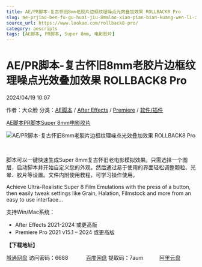 ```yaml
---
title: AE/PR脚本-复古怀旧8mm老胶片边框纹理噪点光效叠加效果 ROLLBACK8 Pro
slug: ae-prjiao-ben-fu-gu-huai-jiu-8mmlao-xiao-pian-bian-kuang-wen-li-zao-dian-guang-xiao-die-jia-xiao-guo-rollback8-pro
source_url: https://www.lookae.com/rollback8-pro/
category: aescripts
tags: [AE脚本, PR脚本, Super 8mm, 电影胶片]
---
```

# AE/PR脚本-复古怀旧8mm老胶片边框纹理噪点光效叠加效果 ROLLBACK8 Pro

2024/04/19 10:07

作者：大众脸
分类：[AE脚本](https://www.lookae.com/after-effects/aescripts/) / [After Effects](https://www.lookae.com/after-effects/) / [Premiere](https://www.lookae.com/qitarjcj/premierezy/) / [软件/插件](https://www.lookae.com/qitarjcj/)

[AE脚本](https://www.lookae.com/tag/ae%e8%84%9a%e6%9c%ac/)[PR脚本](https://www.lookae.com/tag/pr%e8%84%9a%e6%9c%ac/)[Super 8mm](https://www.lookae.com/tag/super-8mm/)[电影胶片](https://www.lookae.com/tag/%e7%94%b5%e5%bd%b1%e8%83%b6%e7%89%87/)

![AE/PR脚本-复古怀旧8mm老胶片边框纹理噪点光效叠加效果 ROLLBACK8 Pro](https://www.lookae.com/wp-content/uploads/2024/04/FredPelle-ROLLBACK8-Pro.jpg "AE/PR脚本-复古怀旧8mm老胶片边框纹理噪点光效叠加效果 ROLLBACK8 Pro-LookAE.com")

[﻿](https://cloud.video.taobao.com/play/u/null/p/1/e/6/t/1/458248608019.mp4)

脚本可以一键快速生成Super 8mm复古怀旧老电影模拟效果。只需选择一个图层，启动脚本并开始自定义您的外观，然后通过易于使用的界面轻松调整颗粒、光晕、胶片等设置。文件内附使用教程，可学习操作使用。

Achieve Ultra-Realistic Super 8 Film Emulations with the press of a button, then easily tweak settings like Grain, Halation, Filmstock and more from an easy to use interface…

支持Win/Mac系统：

* After Effects 2021-2024 或更高版
* Premiere Pro 2021 v15.1 – 2024 或更高版

**【下载地址】**

[城通网盘](https://url70.ctfile.com/f/2827370-1058247308-822842?p=4431) 访问密码：6688            [百度网盘](https://pan.baidu.com/s/1dZi3oOkfuDzy7-AOTG9HGQ?pwd=7aum) 提取码：7aum           [阿里云盘](https://www.alipan.com/s/DdZV1uddKz1)
